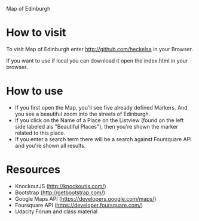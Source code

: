 Map of Edinburgh

# How to visit
To visit Map of Edinburgh enter http://github.com/heckelsa in your Browser.

If you want to use if local you can download it open the index.html in your browser.

# How to use
- If you first open the Map, you'll see five already defined Markers. And you see a beautiful zoom into the streets of Edinburgh.
- If you click on the Name of a Place on the Listview (found on the left side labeled als "Beautiful Places"), then you're shown the marker related to this place.
- If you enter a search term there will be a search against Foursquare API and you're shown all results. 

# Resources
- KnockoutJS (http://knockoutjs.com/)
- Bootstrap (http://getbootstrap.com/)
- Google Maps API (https://developers.google.com/maps/)
- Foursquare API (https://developer.foursquare.com/)
- Udacity Forum and class material

